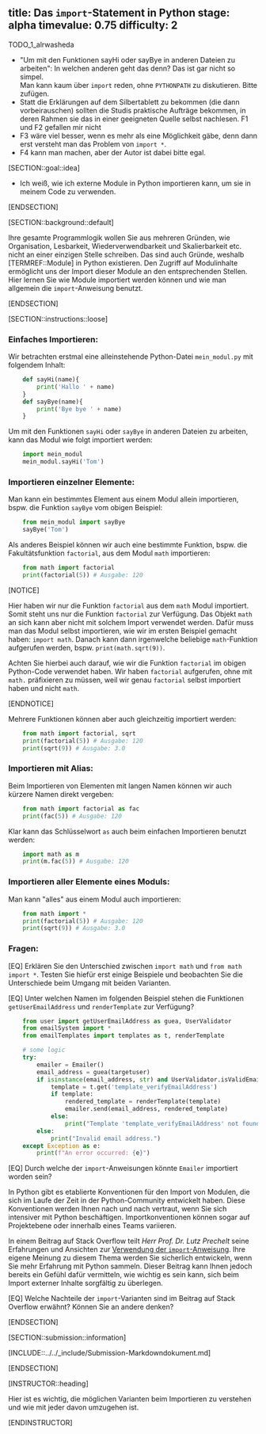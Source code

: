 title: Das <code>import</code>-Statement in Python
stage: alpha
timevalue: 0.75
difficulty: 2
---

TODO_1_alrwasheda

- "Um mit den Funktionen sayHi oder sayBye in anderen Dateien zu arbeiten":
  In welchen anderen geht das denn? Das ist gar nicht so simpel.  
  Man kann kaum über `import` reden, ohne `PYTHONPATH` zu diskutieren. Bitte zufügen.
- Statt die Erklärungen auf dem Silbertablett zu bekommen (die dann vorbeirauschen)
  sollten die Studis praktische Aufträge bekommen, in deren Rahmen sie das in einer
  geeigneten Quelle selbst nachlesen. F1 und F2 gefallen mir nicht
- F3 wäre viel besser, wenn es mehr als eine Möglichkeit gäbe, denn dann erst versteht 
  man das Problem von `import *`.
- F4 kann man machen, aber der Autor ist dabei bitte egal.


[SECTION::goal::idea]

- Ich weiß, wie ich externe Module in Python importieren kann, um sie in meinem Code zu verwenden.

[ENDSECTION]

[SECTION::background::default]

Ihre gesamte Programmlogik wollen Sie aus mehreren Gründen, wie Organisation, Lesbarkeit, 
Wiederverwendbarkeit und Skalierbarkeit etc. nicht an einer einzigen Stelle schreiben. 
Das sind auch Gründe, weshalb [TERMREF::Module] in Python existieren.
Den Zugriff auf Modulinhalte ermöglicht uns der Import dieser Module an den entsprechenden Stellen. 
Hier lernen Sie wie Module importiert werden können und 
wie man allgemein die `import`-Anweisung benutzt.

[ENDSECTION]

[SECTION::instructions::loose]

### Einfaches Importieren:

Wir betrachten erstmal eine alleinstehende Python-Datei `mein_modul.py` mit folgendem Inhalt:

```python
    def sayHi(name){
        print('Hallo ' + name)
    }
    def sayBye(name){
        print('Bye bye ' + name)
    }
```

Um mit den Funktionen `sayHi` oder `sayBye` in anderen Dateien zu arbeiten, kann das Modul wie folgt
 importiert werden:

```python
    import mein_modul
    mein_modul.sayHi('Tom')
```

### Importieren einzelner Elemente:

Man kann ein bestimmtes Element aus einem Modul allein importieren, bspw. die Funktion `sayBye` vom
obigen Beispiel:

```python
    from mein_modul import sayBye 
    sayBye('Tom')
```

Als anderes Beispiel können wir auch eine bestimmte Funktion, bspw. die Fakultätsfunktion `factorial`,
aus dem Modul `math` importieren:

```python
    from math import factorial
    print(factorial(5)) # Ausgabe: 120
```

[NOTICE]

Hier haben wir nur die Funktion `factorial` aus dem `math` Modul importiert. Somit steht uns nur 
die Funktion `factorial` zur Verfügung. Das Objekt `math` an sich kann aber nicht mit solchem Import
verwendet werden. Dafür muss man das Modul selbst importieren, wie wir im ersten Beispiel gemacht
haben: `import math`. Danach kann dann irgenwelche beliebige `math`-Funktion aufgerufen werden, bspw.
`print(math.sqrt(9))`.

Achten Sie hierbei auch darauf, wie wir die Funktion `factorial` im obigen Python-Code verwendet
haben. Wir haben `factorial` aufgerufen, ohne mit `math.` präfixieren zu müssen, 
weil wir genau `factorial` selbst importiert haben und nicht `math`.

[ENDNOTICE]

Mehrere Funktionen können aber auch gleichzeitig importiert werden: 

```python
    from math import factorial, sqrt
    print(factorial(5)) # Ausgabe: 120
    print(sqrt(9)) # Ausgabe: 3.0
```

### Importieren mit Alias:

Beim Importieren von Elementen mit langen Namen können wir auch kürzere Namen direkt vergeben:

```python
    from math import factorial as fac
    print(fac(5)) # Ausgabe: 120
```

Klar kann das Schlüsselwort `as` auch beim einfachen Importieren benutzt werden:

```python
    import math as m
    print(m.fac(5)) # Ausgabe: 120
```

### Importieren aller Elemente eines Moduls:

Man kann "alles" aus einem Modul auch importieren:

```python
    from math import *
    print(factorial(5)) # Ausgabe: 120
    print(sqrt(9)) # Ausgabe: 3.0
```

### Fragen:

[EQ] Erklären Sie den Unterschied zwischen `import math` und `from math import *`. Testen Sie hiefür 
erst einige Beispiele und beobachten Sie die Unterschiede beim Umgang mit beiden Varianten. 

[EQ] Unter welchen Namen im folgenden Beispiel stehen die Funktionen `getUserEmailAddress` und 
`renderTemplate` zur Verfügung?

```python
    from user import getUserEmailAddress as guea, UserValidator
    from emailSystem import *
    from emailTemplates import templates as t, renderTemplate

    # some logic
    try:
        emailer = Emailer()
        email_address = guea(targetuser)
        if isinstance(email_address, str) and UserValidator.isValidEmailAddress(email_address):
            template = t.get('template_verifyEmailAddress')
            if template:
                rendered_template = renderTemplate(template)
                emailer.send(email_address, rendered_template)
            else:
                print("Template 'template_verifyEmailAddress' not found.")
        else:
            print("Invalid email address.")
    except Exception as e:
        print(f"An error occurred: {e}")
```

[EQ] Durch welche der `import`-Anweisungen könnte `Emailer` importiert worden sein?

In Python gibt es etablierte Konventionen für den Import von Modulen, 
die sich im Laufe der Zeit in der Python-Community entwickelt haben. 
Diese Konventionen werden Ihnen nach und nach vertraut, 
wenn Sie sich intensiver mit Python beschäftigen. 
Importkonventionen können sogar auf Projektebene oder innerhalb eines Teams variieren.

In einem Beitrag auf Stack Overflow teilt *Herr Prof. Dr. Lutz Prechelt* seine Erfahrungen und 
Ansichten zur [Verwendung der `import`-Anweisung](https://stackoverflow.com/a/29193752/2810305). 
Ihre eigene Meinung zu diesem Thema werden Sie sicherlich entwickeln, 
wenn Sie mehr Erfahrung mit Python sammeln. 
Dieser Beitrag kann Ihnen jedoch bereits ein Gefühl dafür vermitteln, wie wichtig es sein kann, 
sich beim Import externer Inhalte sorgfältig zu überlegen.

[EQ] Welche Nachteile der `import`-Varianten sind im Beitrag auf Stack Overflow erwähnt? 
Können Sie an andere denken?

[ENDSECTION]

[SECTION::submission::information]

[INCLUDE::../../_include/Submission-Markdowndokument.md]

[ENDSECTION]

[INSTRUCTOR::heading]

Hier ist es wichtig, die möglichen Varianten beim Importieren zu verstehen und wie mit jeder davon 
umzugehen ist. 

[ENDINSTRUCTOR]
